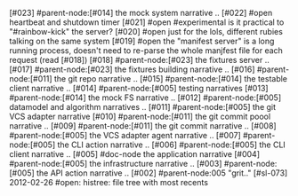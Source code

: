 [#023]       #parent-node:[#014] the mock system narrative ..
[#022] #open heartbeat and shutdown timer
[#021] #open #experimental is it practical to "#rainbow-kick" the server?
[#020] #open just for the lols, different rubies talking on the same system
[#019] #open the "manifest server" is a long running process, doesn't need to
             re-parse the whole manjfest file for each request (read [#018])
[#018]       #parent-node:[#023] the fixtures server ..
[#017]       #parent-node:[#023] the fixtures building narrative ..
[#016]       #parent-node:[#011] the git repo narrative ..
[#015]       #parent-node:[#014] the testable client narrative ..
[#014]       #parent-node:[#005] testing narratives
[#013]       #parent-node:[#014] the mock FS narrative ..
[#012]       #parent-node:[#005] datamodel and algorithm narratives ..
[#011]       #parent-node:[#005] the git VCS adapter narrative
[#010]       #parent-node:[#011] the git commit poool narrative ..
[#009]       #parent-node:[#011] the git commit narrative ..
[#008]       #parent-node:[#005] the VCS adapter agent narrative ..
[#007]       #parent-node:[#005] the CLI action narrative ..
[#006]       #parent-node:[#005] the CLI client narrative ..
[#005]       #doc-node the application narrative
[#004]       #parent-node:[#005] the infrastructure narrative ..
[#003]       #parent-node:[#005] the API action narrative ..
[#002]       #parent-node:005 "grit.."
[#sl-073] 2012-02-26 #open: histree: file tree with most recents
